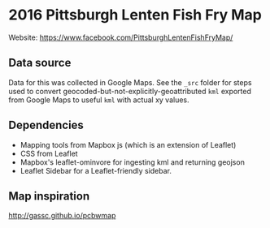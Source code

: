 # 2016 Pittsburgh Lenten Fish Fry Map

Website: https://www.facebook.com/PittsburghLentenFishFryMap/

## Data source

Data for this was collected in Google Maps. See the `_src` folder for steps used to convert geocoded-but-not-explicitly-geoattributed `kml` exported from Google Maps to useful `kml` with actual xy values.

## Dependencies

* Mapping tools from Mapbox js (which is an extension of Leaflet)
* CSS from Leaflet
* Mapbox's leaflet-ominvore for ingesting kml and returning geojson
* Leaflet Sidebar for a Leaflet-friendly sidebar.

## Map inspiration

http://gassc.github.io/pcbwmap
